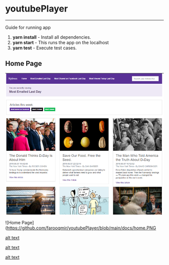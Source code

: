 # youtubePlayer
 
---
 

Guide for running app

1. **yarn install** - Install all dependencies.
2. **yarn start** - This runs the app on the localhost
3. **yarn test** - Execute test cases.




## Home Page

![Home Page](https://raw.githubusercontent.com/farooqmir/React-Redux-Demonstration-with-api/master/docs/articles.png)

![Home Page](https://github.com/farooqmir/youtubePlayer/blob/main/docs/home.PNG

[alt text](https://github.com/farooqmir/youtubePlayer/blob/main/docs/home.PNG)

[alt text](https://github.com/farooqmir/youtubePlayer/blob/main/docs/videoPlayer.PNG)

[alt text](https://github.com/farooqmir/youtubePlayer/blob/main/docs/gif.PNG)
